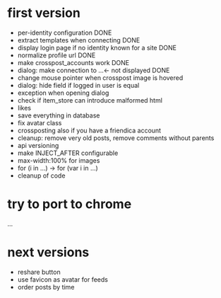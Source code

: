 first version
=============

* per-identity configuration DONE
* extract templates when connecting DONE
* display login page if no identity known for a site DONE
* normalize profile url DONE
* make crosspost_accounts work DONE
* dialog: make connection to ...<- not displayed DONE
* change mouse pointer when crosspost image is hovered
* dialog: hide field if logged in user is equal
* exception when opening dialog
* check if item_store can introduce malformed html
* likes
* save everything in database
* fix avatar class
* crossposting also if you have a friendica account
* cleanup: remove very old posts, remove comments without parents
* api versioning
* make INJECT_AFTER configurable
* max-width:100% for images
* for (i in ...) -> for (var i in ...)
* cleanup of code

try to port to chrome
=====================

...

next versions
=============

* reshare button
* use favicon as avatar for feeds
* order posts by time
